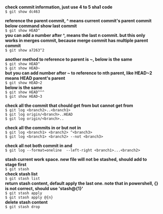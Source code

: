 **check commit information, just use 4 to 5 sha1 code**  
`$ git show dc463`  

**reference the parent commit, ^ means current commit's parent commit**  
**below command show last commit**  
`$ git show HEAD^`  
**you can add a number after ^, means the last n commit. but this only works in merges commit, because merge commit has multiple parent commit**  
`$ git show a7263^2`  

**another method to reference to parent is ~, below is the same**  
`$ git show HEAD^`  
`$ git show HEAD~`  
**but you can add number after ~ to reference to nth parent, like HEAD~2 means HEAD parent's parent**  
`$ git show HEAD~2`  
**below is the same**  
`$ git show HEAD^^^`  
`$ git show HEAD~3`  

**check all the commit that chould get from <branch1> but cannot get from <branch2>**  
`$ git log <branch2>..<branch1>`    
`$ git log origin/<branch>..HEAD`  
`$ git log origin/<branch>..`  

**check all the commits in <branch1> or <branch2> but not in <branch3>**  
`$ git log <branch1> <branch2> ^<branch3>`  
`$ git log <branch1> <branch2> --not <branch3>`  

**check all not both commit in <branch1> and <branch2>**    
`$ git log --format=oneline  --left-right <branch1>...<branch2>`  

**stash current work space. new file will not be stashed, should add to stage first**  
`$ git stash`  
**check stash list**    
`$ git stash list`  
**return stash content, default apply the last one. note that in powershell, {} is not correct, should use 'stash@{1}'**  
`$ git stash apply`  
`$ git stash apply @{n}`  
**delete stash content**  
`$ git stash drop`  